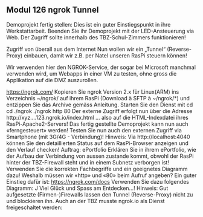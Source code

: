 ## Modul 126 ngrok Tunnel

Demoprojekt fertig stellen: Dies ist ein guter Einstiegspunkt in ihre Werkstattarbeit. Beenden Sie ihr Demoprojekt mit der LED-Ansteuerung via Web. Der Zugriff sollte innerhalb des TBZ-Schul-Zimmers funktionieren! 


Zugriff von überall aus dem Internet Nun wollen wir ein „Tunnel“ (Reverse-Proxy) einbauen, damit wir z.B. per Natel unseren RasPi steuern können!


 Wir verwenden hier den NGROK-Service, der sogar bei Microsoft manchmal verwenden wird, um Webapps in einer VM zu testen, ohne gross die Applikation auf die DMZ auszurollen.











 https://ngrok.com/ Kopieren Sie ngrok Version 2.x für Linux(ARM) ins Verzeichnis ~/ngrok/ auf ihrem RasPi (Download à SFTP à ~/ngrok/*) und entzippen Sie das Archive gemäss Anleitung. Starten Sie den Dienst mit cd cd ./ngrok ./ngrok http 80 Der externe Zugriff erfolgt nun über die Adresse http://xyz....123.ngrok.io/index.html ... also auf die HTML-Indexdatei ihres RasPi-Apache2-Servers! Das fertig gestellte Demoprojekt kann nun auch «ferngesteuert» werden! Testen Sie nun auch den externen Zugriff via Smartphone (mit 3G/4G - Verbindung)! Hinweis: Via http://localhost:4040 können Sie den detaillierten Status auf dem RasPi-Browser anzeigen und den Verlauf checken! Auftrag: ePortfolio Erklären Sie in ihrem ePortfolio, wie der Aufbau der Verbindung von aussen zustande kommt, obwohl der RasPi hinter der TBZ-Firewall steht und in einem Subnetz verborgen ist! Verwenden Sie die korrekten Fachbegriffe und ein geeignetes Diagramm dazu! Weshalb müssen wir «http» und «80» beim Aufruf angeben? Ein guter Einstieg dafür ist: https://ngrok.com/docs Verwenden Sie dazu folgendes Diagramm: J Viel Glück und Spass am Entdecken...! Hinweis: Gut aufgesetzte (Firmen-)Firewalls lassen den Tunnel (Reverse-Proxy) nicht zu und blockieren ihn. Auch an der TBZ musste ngrok.io als Dienst freigeschaltet werden:
<!--stackedit_data:
eyJoaXN0b3J5IjpbMzc1MTYyNTcyLDM5NjE4NDIwNSwyMjQ5Nj
IwLC0yMDg4NzQ2NjEyLDkxMjE0NTIxMF19
-->